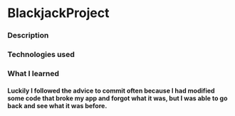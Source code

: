 # BlackjackProject

### Description

### Technologies used

### What I learned
#### Luckily I followed the advice to commit often because I had modified some code that broke my app and forgot what it was, but I was able to go back and see what it was before.
